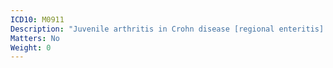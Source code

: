 ```yaml
---
ICD10: M0911
Description: "Juvenile arthritis in Crohn disease [regional enteritis]: Shoulder region"
Matters: No
Weight: 0
---
```

